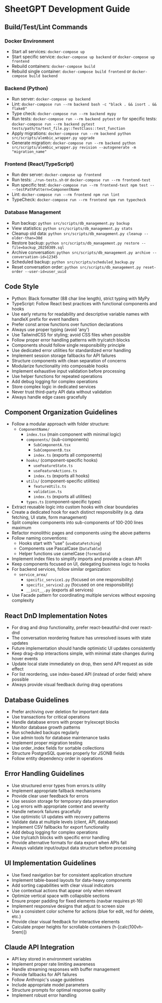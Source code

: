 # SheetGPT Development Guide

## Build/Test/Lint Commands

### Docker Environment
- Start all services: `docker-compose up`
- Start specific service: `docker-compose up backend` or `docker-compose up frontend`
- Rebuild containers: `docker-compose build`
- Rebuild single container: `docker-compose build frontend` or `docker-compose build backend`

### Backend (Python)
- Run server: `docker-compose up backend`
- Lint: `docker-compose run --rm backend bash -c "black . && isort . && flake8"`
- Type check: `docker-compose run --rm backend mypy`
- Run tests: `docker-compose run --rm backend pytest` or for specific tests: `docker-compose run --rm backend pytest tests/path/to/test_file.py::TestClass::test_function`
- Apply migrations: `docker-compose run --rm backend python src/scripts/alembic_wrapper.py upgrade`
- Generate migration: `docker-compose run --rm backend python src/scripts/alembic_wrapper.py revision --autogenerate -m "migration_name"`

### Frontend (React/TypeScript)
- Run dev server: `docker-compose up frontend`
- Run tests: `./run-tests.sh` or `docker-compose run --rm frontend-test`
- Run specific test: `docker-compose run --rm frontend-test npm test -- --testPathPattern=ComponentName`
- Lint: `docker-compose run --rm frontend npm run lint`
- TypeCheck: `docker-compose run --rm frontend npm run typecheck`

### Database Management
- Run backup: `python src/scripts/db_management.py backup`
- View statistics: `python src/scripts/db_management.py stats`
- Cleanup old data: `python src/scripts/db_management.py cleanup --older-than=30d`
- Restore backup: `python src/scripts/db_management.py restore --file=backup_20250309.sql`
- Archive conversation: `python src/scripts/db_management.py archive --conversation-id=12345`
- Scheduled backup: `python src/scripts/scheduled_backup.py`
- Reset conversation order: `python src/scripts/db_management.py reset-order --user-id=user_uuid`

## Code Style

- Python: Black formatter (88 char line length), strict typing with MyPy
- TypeScript: Follow React best practices with functional components and hooks
- Use early returns for readability and descriptive variable names with handleX prefix for event handlers
- Prefer const arrow functions over function declarations
- Always use proper typing (avoid 'any')
- Use TailwindCSS for styling; avoid CSS files when possible
- Follow proper error handling patterns with try/catch blocks
- Components should follow single responsibility principle
- Use dedicated error utilities for standardized error handling
- Implement session storage fallbacks for API failures
- Structure components with clean separation of concerns
- Modularize functionality into composable hooks
- Implement exhaustive input validation before processing
- Use helper functions for repeated operations 
- Add debug logging for complex operations
- Store complex logic in dedicated services
- Never trust third-party API data without validation
- Always handle edge cases gracefully

## Component Organization Guidelines

- Follow a modular approach with folder structure: 
  - `ComponentName/`
    - `index.tsx` (main component with minimal logic)
    - `components/` (sub-components)
      - `SubComponentA.tsx`
      - `SubComponentB.tsx`
      - `index.ts` (exports all components)
    - `hooks/` (component-specific hooks)
      - `useFeatureState.ts`
      - `useFeatureActions.ts`
      - `index.ts` (exports all hooks)  
    - `utils/` (component-specific utilities)
      - `featureUtils.ts`
      - `validation.ts`
      - `index.ts` (exports all utilities)
    - `types.ts` (component-specific types)
- Extract reusable logic into custom hooks with clear boundaries
- Create a dedicated hook for each distinct responsibility (e.g. data fetching, UI state, form management)
- Split complex components into sub-components of 100-200 lines maximum
- Refactor monolithic pages and components using the above patterns
- Follow naming conventions:
  - Hooks start with "use" (`useDataFetching`)
  - Components use PascalCase (`DataTable`)
  - Helper functions use camelCase (`formatData`)
- Implement index files to simplify imports and provide a clean API
- Keep components focused on UI, delegating business logic to hooks
- For backend services, follow similar organization:
  - `service_area/`
    - `specific_service1.py` (focused on one responsibility)
    - `specific_service2.py` (focused on one responsibility)
    - `__init__.py` (exports all services)
- Use Facade pattern for coordinating multiple services without exposing complexity

## React DnD Implementation Notes

- For drag and drop functionality, prefer react-beautiful-dnd over react-dnd 
- The conversation reordering feature has unresolved issues with state updates
- Future implementation should handle optimistic UI updates consistently
- Keep drag-drop interactions simple, with minimal state changes during hover events
- Update local state immediately on drop, then send API request as side effect
- For list reordering, use index-based API (instead of order field) where possible
- Always provide visual feedback during drag operations

## Database Guidelines

- Prefer archiving over deletion for important data
- Use transactions for critical operations
- Handle database errors with proper try/except blocks
- Monitor database growth patterns
- Run scheduled backups regularly
- Use admin tools for database maintenance tasks
- Implement proper migration testing
- Use order_index fields for sortable collections
- Structure PostgreSQL queries properly for JSONB fields
- Follow entity dependency order in operations

## Error Handling Guidelines

- Use structured error types from errors.ts utility
- Implement appropriate fallback mechanisms
- Provide clear user feedback for errors
- Use session storage for temporary data preservation
- Log errors with appropriate context and severity
- Handle network failures gracefully
- Use optimistic UI updates with recovery patterns
- Validate data at multiple levels (client, API, database)
- Implement CSV fallbacks for export functionality
- Add debug logging for complex operations 
- Use try/catch blocks with specific error handling
- Provide alternative formats for data export when APIs fail
- Always validate input/output data structure before processing

## UI Implementation Guidelines

- Use fixed navigation bar for consistent application structure
- Implement table-based layouts for data-heavy components
- Add sorting capabilities with clear visual indicators
- Use contextual actions that appear only when relevant
- Optimize vertical space with collapsible sections
- Ensure proper padding for fixed elements (navbar requires pt-16)
- Implement responsive designs that adjust to screen size
- Use a consistent color scheme for actions (blue for edit, red for delete, etc.)
- Provide clear visual feedback for interactive elements
- Calculate proper heights for scrollable containers (h-[calc(100vh-5rem)])

## Claude API Integration

- API key stored in environment variables
- Implement proper rate limiting awareness
- Handle streaming responses with buffer management
- Provide fallbacks for API failures
- Follow Anthropic's usage guidelines
- Include appropriate model parameters
- Structure prompts for optimal response quality
- Implement robust error handling